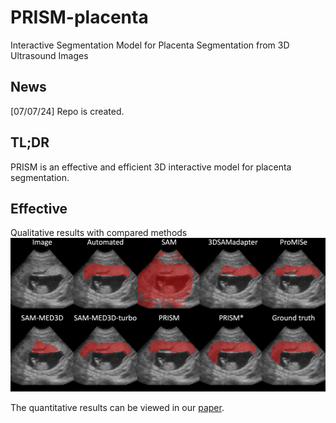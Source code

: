 # PRISM-placenta
Interactive Segmentation Model for Placenta Segmentation from 3D Ultrasound Images


## News
[07/07/24] Repo is created.

## TL;DR
PRISM is an effective and efficient 3D interactive model for placenta segmentation. 

## Effective

  
Qualitative results with compared methods ![qualitative_results](figs/qualitative.png)

The quantitative results can be viewed in our [paper](https://arxiv.org/abs/2404.15028).

